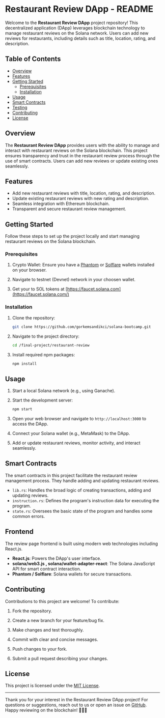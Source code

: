 # Restaurant Review DApp - README

Welcome to the **Restaurant Review DApp** project repository! This decentralized application (DApp) leverages blockchain technology to manage restaurant reviews on the Solana network. Users can add new reviews for restaurants, including details such as title, location, rating, and description.

## Table of Contents

- [Overview](#overview)
- [Features](#features)
- [Getting Started](#getting-started)
    - [Prerequisites](#prerequisites)
    - [Installation](#installation)
- [Usage](#usage)
- [Smart Contracts](#smart-contracts)
- [Testing](#testing)
- [Contributing](#contributing)
- [License](#license)

## Overview

The **Restaurant Review DApp** provides users with the ability to manage and interact with restaurant reviews on the Solana blockchain. This project ensures transparency and trust in the restaurant review process through the use of smart contracts. Users can add new reviews or update existing ones seamlessly.

## Features

- Add new restaurant reviews with title, location, rating, and description.
- Update existing restaurant reviews with new rating and description.
- Seamless integration with Ethereum blockchain.
- Transparent and secure restaurant review management.

## Getting Started

Follow these steps to set up the project locally and start managing restaurant reviews on the Solana blockchain.

### Prerequisites

1. Crypto Wallet: Ensure you have a [Phantom](https://phantom.app/) or [Solflare](https://solflare.com/) wallets installed on your browser.

2. Navigate to testnet (Devnet) network in your choosen wallet.

3. Get your to SOL tokens at [https://faucet.solana.com](https://faucet.solana.com/)

### Installation

1. Clone the repository:

    ```bash
    git clone https://github.com/gorkemsandikci/solana-bootcamp.git
    ```

2. Navigate to the project directory:

    ```bash
    cd /final-project/restaurant-review
    ```

3. Install required npm packages:

    ```bash
    npm install
    ```

## Usage

1. Start a local Solana network (e.g., using Ganache). 

2. Start the development server:

    ```bash
    npm start
    ```

4. Open your web browser and navigate to `http://localhost:3000` to access the DApp.

5. Connect your Solana wallet (e.g., MetaMask) to the DApp.

6. Add or update restaurant reviews, monitor activity, and interact seamlessly.

## Smart Contracts

The smart contracts in this project facilitate the restaurant review management process. They handle adding and updating restaurant reviews.

- `lib.rs`: Handles the broad logic of creating transactions, adding and updating reviews.
- `instruction.rs`: Defines the program's instruction data for executing the program.
- `state.rs`: Oversees the basic state of the program and handles some common errors.

## Frontend

The review page frontend is built using modern web technologies including React.js.

- **React.js**: Powers the DApp's user interface.
- **solana/web3.js , solana/wallet-adapter-react**: The Solana JavaScript API for smart contract interaction.
- **Phantom / Solflare**: Solana wallets for secure transactions.

## Contributing

Contributions to this project are welcome! To contribute:

1. Fork the repository.

2. Create a new branch for your feature/bug fix.

3. Make changes and test thoroughly.

4. Commit with clear and concise messages.

5. Push changes to your fork.

6. Submit a pull request describing your changes.

## License

This project is licensed under the [MIT License](LICENSE).

---

Thank you for your interest in the Restaurant Review DApp project! For questions or suggestions, reach out to us or open an issue on [GitHub](https://github.com/gorkemsandikci/solana-bootcamp). Happy reviewing on the blockchain! 🌮🍔🚀
